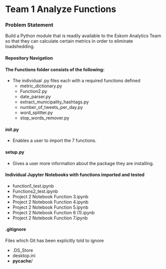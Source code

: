 # Team 1 Analyze Functions

### Problem Statement
Build a Python module that is readily available to the Eskom Analytics Team so that they can calculate certain metrics in order to eliminate loadshedding.

#### Repository Navigation
#### The Functions folder consists of the following:
- The individual .py files each with a required functions defined
    - metric_dictionary.py
    - Function2.py
    - date_parser.py
    - extract_municipality_hashtags.py
    - number_of_tweets_per_day.py
    - word_splitter.py
    - stop_words_remover.py

#### _init_.py
- Enables a user to import the 7 functions.

#### setup.py
- Gives a user more information about the package they are installing.

#### Individual Jupyter Notebooks with functions imported and tested
- function1_test.ipynb
- Functions2_test.ipynb
- Project 2 Notebook Function 3.ipynb
- Project 2 Notebook Function 4.ipynb
- Project 2 Notebook Function 5.ipynb
- Project 2 Notebook Function 6 (1).ipynb
- Project 2 Notebook Function 7.ipynb

#### .gitignore
Files which Git has been explicitly told to ignore
- .DS_Store
- desktop.ini
- __pycache__/
